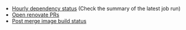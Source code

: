 * [Hourly dependency status](https://github.com/gibizer/openstack-k8s-status/actions/workflows/check_dependencies.yaml)
(Check the summary of the latest job run)
* [Open renovate PRs](https://github.com/pulls?q=is%3Aopen+is%3Apr+author%3Aopenstack-k8s-ci-robot+archived%3Afalse+-label%3Ado-not-merge%2Fhold+sort%3Acreated-asc+)
* [Post merge image build status](https://github.com/gibizer/openstack-k8s-status/blob/main/ImageBuildStatus.md)

